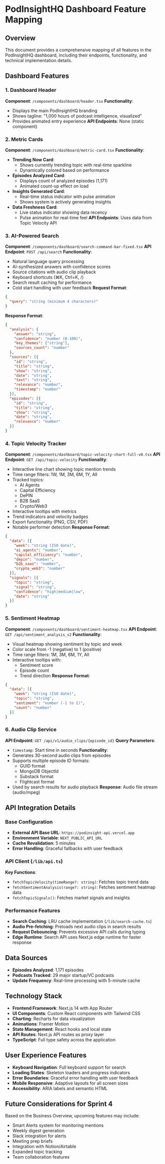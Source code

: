 # PodInsightHQ Dashboard Feature Mapping

## Overview
This document provides a comprehensive mapping of all features in the PodInsightHQ dashboard, including their endpoints, functionality, and technical implementation details.

## Dashboard Features

### 1. Dashboard Header
**Component**: `/components/dashboard/header.tsx`
**Functionality**: 
- Displays the main PodInsightHQ branding
- Shows tagline: "1,000 hours of podcast intelligence, visualized"
- Provides animated entry experience
**API Endpoints**: None (static component)

### 2. Metric Cards
**Component**: `/components/dashboard/metric-card.tsx`
**Functionality**:
- **Trending Now Card**: 
  - Shows currently trending topic with real-time sparkline
  - Dynamically colored based on performance
- **Episodes Analyzed Card**: 
  - Displays count of analyzed episodes (1,171)
  - Animated count-up effect on load
- **Insights Generated Card**: 
  - Real-time status indicator with pulse animation
  - Shows system is actively generating insights
- **Data Freshness Card**: 
  - Live status indicator showing data recency
  - Pulse animation for real-time feel
**API Endpoints**: Uses data from Topic Velocity API

### 3. AI-Powered Search
**Component**: `/components/dashboard/search-command-bar-fixed.tsx`
**API Endpoint**: `POST /api/search`
**Functionality**:
- Natural language query processing
- AI-synthesized answers with confidence scores
- Source citations with audio clip playback
- Keyboard shortcuts (⌘K, Ctrl+K, /)
- Search result caching for performance
- Cold start handling with user feedback
**Request Format**:
```json
{
  "query": "string (minimum 4 characters)"
}
```
**Response Format**:
```json
{
  "analysis": {
    "answer": "string",
    "confidence": "number (0-100)",
    "key_themes": ["string"],
    "sources_count": "number"
  },
  "sources": [{
    "id": "string",
    "title": "string",
    "show": "string",
    "date": "string",
    "text": "string",
    "relevance": "number",
    "timestamp": "number"
  }],
  "episodes": [{
    "id": "string",
    "title": "string",
    "show": "string",
    "date": "string",
    "relevance": "number"
  }]
}
```

### 4. Topic Velocity Tracker
**Component**: `/components/dashboard/topic-velocity-chart-full-v0.tsx`
**API Endpoint**: `GET /api/topic-velocity`
**Functionality**:
- Interactive line chart showing topic mention trends
- Time range filters: 1W, 1M, 3M, 6M, 1Y, All
- Tracked topics:
  - AI Agents
  - Capital Efficiency
  - DePIN
  - B2B SaaS
  - Crypto/Web3
- Interactive tooltips with metrics
- Trend indicators and velocity badges
- Export functionality (PNG, CSV, PDF)
- Notable performer detection
**Response Format**:
```json
{
  "data": [{
    "week": "string (ISO date)",
    "ai_agents": "number",
    "capital_efficiency": "number",
    "depin": "number",
    "b2b_saas": "number",
    "crypto_web3": "number"
  }],
  "signals": [{
    "topic": "string",
    "signal": "string",
    "confidence": "high|medium|low",
    "date": "string"
  }]
}
```

### 5. Sentiment Heatmap
**Component**: `/components/dashboard/sentiment-heatmap.tsx`
**API Endpoint**: `GET /api/sentiment_analysis_v2`
**Functionality**:
- Visual heatmap showing sentiment by topic and week
- Color scale from -1 (negative) to 1 (positive)
- Time range filters: 1M, 3M, 6M, 1Y, All
- Interactive tooltips with:
  - Sentiment score
  - Episode count
  - Trend direction
**Response Format**:
```json
{
  "data": [{
    "week": "string (ISO date)",
    "topic": "string",
    "sentiment": "number (-1 to 1)",
    "count": "number"
  }]
}
```

### 6. Audio Clip Service
**API Endpoint**: `GET /api/v1/audio_clips/{episode_id}`
**Query Parameters**: 
- `timestamp`: Start time in seconds
**Functionality**:
- Generates 30-second audio clips from episodes
- Supports multiple episode ID formats:
  - GUID format
  - MongoDB ObjectId
  - Substack format
  - Flightcast format
- Used by search results for audio playback
**Response**: Audio file stream (audio/mpeg)

## API Integration Details

### Base Configuration
- **External API Base URL**: `https://podinsight-api.vercel.app`
- **Environment Variable**: `NEXT_PUBLIC_API_URL`
- **Cache Revalidation**: 5 minutes
- **Error Handling**: Graceful fallbacks with user feedback

### API Client (`/lib/api.ts`)
**Key Functions**:
- `fetchTopicVelocity(timeRange?: string)`: Fetches topic trend data
- `fetchSentimentAnalysis(range?: string)`: Fetches sentiment heatmap data
- `fetchTopicSignals()`: Fetches market signals and insights

### Performance Features
- **Search Caching**: LRU cache implementation (`/lib/search-cache.ts`)
- **Audio Pre-fetching**: Preloads next audio clips in search results
- **Request Debouncing**: Prevents excessive API calls during typing
- **Edge Runtime**: Search API uses Next.js edge runtime for faster response

## Data Sources
- **Episodes Analyzed**: 1,171 episodes
- **Podcasts Tracked**: 29 major startup/VC podcasts
- **Update Frequency**: Real-time processing with 5-minute cache

## Technology Stack
- **Frontend Framework**: Next.js 14 with App Router
- **UI Components**: Custom React components with Tailwind CSS
- **Charting**: Recharts for data visualization
- **Animations**: Framer Motion
- **State Management**: React hooks and local state
- **API Routes**: Next.js API routes as proxy layer
- **TypeScript**: Full type safety across the application

## User Experience Features
- **Keyboard Navigation**: Full keyboard support for search
- **Loading States**: Skeleton loaders and progress indicators
- **Error Boundaries**: Graceful error handling with user feedback
- **Mobile Responsive**: Adaptive layouts for all screen sizes
- **Accessibility**: ARIA labels and semantic HTML

## Future Considerations for Sprint 4
Based on the Business Overview, upcoming features may include:
- Smart Alerts system for monitoring mentions
- Weekly digest generation
- Slack integration for alerts
- Meeting prep briefs
- Integration with Notion/Airtable
- Expanded topic tracking
- Team collaboration features